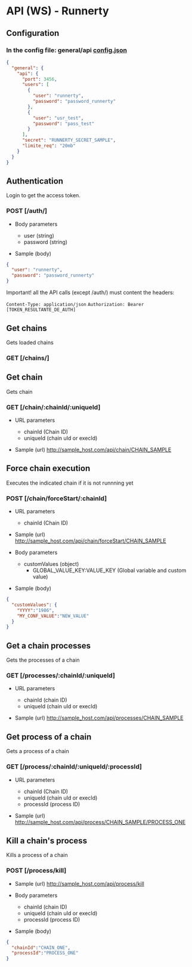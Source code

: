# API (WS) - Runnerty

## Configuration

### In the config file: general/api [config.json](config.md)
```json
{
  "general": {
    "api": {
      "port": 3456,
      "users": [
        {
          "user": "runnerty",
          "password": "password_runnerty"
        },
        {
          "user": "usr_test",
          "password": "pass_test"
        }
      ],
      "secret": "RUNNERTY_SECRET_SAMPLE",
      "limite_req": "20mb"
    }
  }
}
```

## Authentication

Login to get the access token.

### POST [/auth/]

+ Body parameters
    + user (string)
    + password (string)


+ Sample (body)
```json
{
  "user": "runnerty",
  "password": "password_runnerty"
}
```

Important! all the API calls (except /auth/) must content the headers:

`Content-Type: application/json`
`Authorization: Bearer [TOKEN_RESULTANTE_DE_AUTH]`

## Get chains
Gets loaded chains
### GET [/chains/]

## Get chain
Gets chain
### GET [/chain/:chainId/:uniqueId]

+ URL parameters
    + chainId (Chain ID)
    + uniqueId (chain uId or execId)

+ Sample (url)
http://sample_host.com/api/chain/CHAIN_SAMPLE

## Force chain execution
Executes the indicated chain if it is not runnning yet
### POST [/chain/forceStart/:chainId]

+ URL parameters
    + chainId (Chain ID)

+ Sample (url)
http://sample_host.com/api/chain/forceStart/CHAIN_SAMPLE

+ Body parameters
    + customValues (object)
        + GLOBAL_VALUE_KEY:VALUE_KEY (Global variable and custom value)

+ Sample (body)
```json
{
  "customValues": {
    "YYYY":"1986",
    "MY_CONF_VALUE":"NEW_VALUE"
  }
}
```

## Get a chain processes
Gets the processes of a chain
### GET [/processes/:chainId/:uniqueId]

+ URL parameters
    + chainId (chain ID)
    + uniqueId (chain uId or execId)

+ Sample (url)
http://sample_host.com/api/processes/CHAIN_SAMPLE

## Get process of a chain
Gets a process of a chain
### GET [/process/:chainId/:uniqueId/:processId]

+ URL parameters
    + chainId (Chain ID)
    + uniqueId (chain uId or execId)
    + processId (process ID)

+ Sample (url)
http://sample_host.com/api/process/CHAIN_SAMPLE/PROCESS_ONE

## Kill a chain's process
Kills a process of a chain
### POST [/process/kill]

+ Sample (url)
http://sample_host.com/api/process/kill

+ Body parameters
    + chainId (chain ID)
    + uniqueId (chain uId or execId)
    + processId (process ID)
    
+ Sample (body)
```json
{
  "chainId":"CHAIN_ONE",
  "processId":"PROCESS_ONE"
}
```